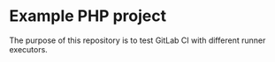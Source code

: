 Example PHP project
===================

The purpose of this repository is to test GitLab CI with different runner executors.

